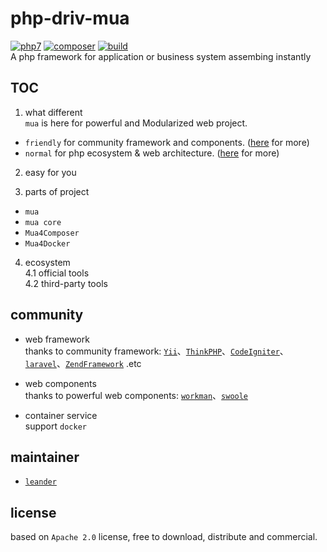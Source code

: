 # php-driv-mua

[![php7](https://img.shields.io/badge/php-7-green.svg)](https://php.net)
[![composer](https://img.shields.io/badge/composer-suggest-blue.svg)](https://getcomposer.org)
[![build](https://img.shields.io/badge/build-pass-purple.svg)]()  
A php framework for application or business system assembing instantly

## TOC  

1. what different  
`mua` is here for powerful and Modularized web project.  
  - `friendly` for community framework and components. ([here]() for more)  
  - `normal` for php ecosystem & web architecture. ([here]() for more)  

2. easy for you

3. parts of project  
  - `mua`  
  - `mua core`  
  - `Mua4Composer`  
  - `Mua4Docker`

4. ecosystem  
  4.1 official tools  
  4.2 third-party tools  

## community  

- web framework  
thanks to community framework: [`Yii`]()、[`ThinkPHP`]()、[`CodeIgniter`]()、[`laravel`]()、[`ZendFramework`]() .etc  

- web components  
thanks to powerful web components: [`workman`]()、[`swoole`]()    

- container service  
support `docker`  

## maintainer  

- [`leander`](https://github.com/leanderchen)  

## license  

based on `Apache 2.0` license, free to download, distribute and commercial.